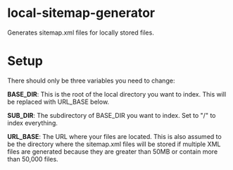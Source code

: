 # local-sitemap-generator
Generates sitemap.xml files for locally stored files.

# Setup
There should only be three variables you need to change:

**BASE_DIR**: This is the root of the local directory you want to index. This will be replaced with URL_BASE below.

**SUB_DIR**: The subdirectory of BASE_DIR you want to index. Set to "/" to index everything.

**URL_BASE**: The URL where your files are located. This is also assumed to be the directory where the sitemap.xml files will be stored if multiple XML files are generated because they are greater than 50MB or contain more than 50,000 files.
